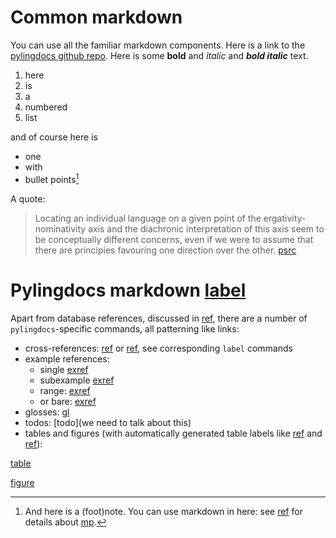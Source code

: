 # Common markdown
You can use all the familiar markdown components.
Here is a link to the [pylingdocs github repo](https://github.com/fmatter/pylingdocs/).
Here is some **bold** and _italic_ and **_bold italic_** text.

1. here
2. is
3. a
4. numbered
3. list

and of course here is

* one
* with
* bullet points[^3]

A quote:

> Locating an individual language on a given point of the ergativity-nominativity axis and the diachronic interpretation of this axis seem to be conceptually different concerns, even if we were to assume that there are principies favouring one direction over the other. [psrc](alvarez1998split[71])

[^3]: And here is a (foot)note. You can use markdown in here: see [ref](sec:data) for details about [mp](apa-se).

# Pylingdocs markdown [label](pld-md)

Apart from database references, discussed in [ref](sec:sources), there are a number of `pylingdocs`-specific commands, all patterning like links:

* cross-references: [ref](common-markdown) or [ref](sec:intro), see corresponding `label` commands
* example references:
    * single [exref](ekiri-13)
    * subexample [exref](ekiri-10)
    * range: [exref](ekiri-13?end=machete)
    * or bare: [exref](tri-1?bare)
* glosses: [gl](acc)
* todos: [todo](we need to talk about this)
* tables and figures (with automatically generated table labels like [ref](tab:consonants) and [ref](fig:cognates)):

[table](consonants)

[figure](cognates)